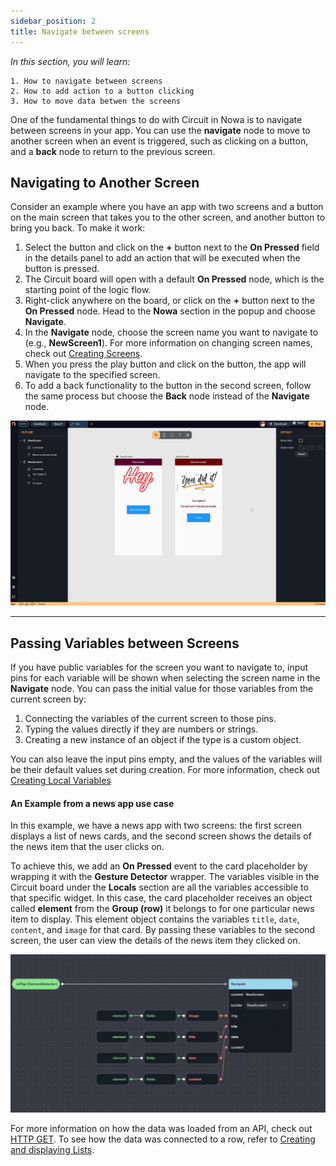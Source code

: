 ```yaml
---
sidebar_position: 2
title: Navigate between screens
---
```


*In this section, you will learn:*
```
1. How to navigate between screens
2. How to add action to a button clicking
3. How to move data betwen the screens
```

One of the fundamental things to do with Circuit in Nowa is to navigate between screens in your app. You can use the **navigate** node to move to another screen when an event is triggered, such as clicking on a button, and a **back** node to return to the previous screen.

## Navigating to Another Screen

Consider an example where you have an app with two screens and a button on the main screen that takes you to the other screen, and another button to bring you back. To make it work:

1.  Select the button and click on the **+** button next to the **On Pressed** field in the details panel to add an action that will be executed when the button is pressed.
2.  The Circuit board will open with a default **On Pressed** node, which is the starting point of the logic flow.
3.  Right-click anywhere on the board, or click on the **+** button next to the **On Pressed** node. Head to the **Nowa** section in the popup and choose **Navigate**.
4.  In the **Navigate** node, choose the screen name you want to navigate to (e.g., **NewScreen1**). For more information on changing screen names, check out [Creating Screens](../ui/screens/create_screens.md).
5.  When you press the play button and click on the button, the app will navigate to the specified screen.
6. To add a back functionality to the button in the second screen, follow the same process but choose the **Back** node instead of the **Navigate** node.

![](./img/navigate.gif)


---


## Passing Variables between Screens

If you have public variables for the screen you want to navigate to, input pins for each variable will be shown when selecting the screen name in the **Navigate** node. You can pass the initial value for those variables from the current screen by:

1.  Connecting the variables of the current screen to those pins.
2.  Typing the values directly if they are numbers or strings.
3.  Creating a new instance of an object if the type is a custom object.

You can also leave the input pins empty, and the values of the variables will be their default values set during creation. For more information, check out [Creating Local Variables](../variables/local%20variables/)

#### An Example from a news app use case
In this example, we have a news app with two screens: the first screen displays a list of news cards, and the second screen shows the details of the news item that the user clicks on.

To achieve this, we add an **On Pressed** event to the card placeholder by wrapping it with the **Gesture Detector** wrapper. The variables visible in the Circuit board under the **Locals** section are all the variables accessible to that specific widget. In this case, the card placeholder receives an object called **element** from the **Group (row)** it belongs to for one particular news item to display. This element object contains the variables `title`, `date`, `content`, and `image` for that card. By passing these variables to the second screen, the user can view the details of the news item they clicked on.


![](./img/moving_data_with_navigate.png)


For more information on how the data was loaded from an API, check out [HTTP GET](../data/get_request.md). To see how the data was connected to a row, refer to [Creating and displaying Lists](../variables/lists.md).


